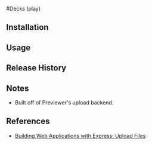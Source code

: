 #Decks (play)

## Installation

## Usage 

## Release History

## Notes
- Built off of Previewer's upload backend.



## References
- [Building Web Applications with Express: Upload Files](https://www.youtube.com/watch?v=UtfZ-5WKpro)


